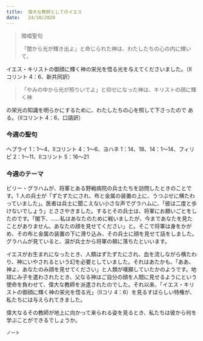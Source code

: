 ```yaml
---
title:  偉大な教師としてのイエス
date:   24/10/2020
---
```


> <p>暗唱聖句</p>
> 「闇から光が輝き出よ」と命じられた神は、わたしたちの心の内に輝いて、
イエス・キリストの御顔に輝く神の栄光を悟る光を与えてくださいました。（Ⅱ
コリント 4：6、新共同訳）

> <p></p>
> 「やみの中から光が照りいでよ」と仰せになった神は、キリストの顔に輝く神
の栄光の知識を明らかにするために、わたしたちの心を照して下さったので
ある。（Ⅱコリント 4：6、口語訳）

### 今週の聖句
ヘブライ 1：1～4、Ⅱコリント 4：1～6、ヨハネ 1：14、18、14：1～14、フィリピ 2：1～11、Ⅱコリント 5：16～21

### 今週のテーマ

ビリー・グラハムが、将軍とある野戦病院の兵士たちを訪問したときのことです。1 人の兵士が「ずたずたにされ、布と金属の装置の上に、うつぶせに横たわっていました」。医者は兵士に聞こえない小さな声でグラハムに、「彼は二度と歩けないでしょう」とささやきました。するとその兵士は、将軍にお願いごとをしたのです。「閣下、……私はあなたのために戦いましたが、今まであなたを見たことがありません。あなたの顔を見せてください」と。そこで将軍は身をかがめ、その布と金属の装置の下に滑り込み、その兵士に顔を見せて話をしました。グラハムが見ていると、涙が兵士から将軍の頬に落ちたといいます。

イエスがお生まれになったとき、人類はずたずたにされ、血を流しながら横たわり、神にいやされるという幻を必要としていました。それはあたかも、「ああ、神よ、あなたのみ顔を見せてください」と人類が嘆願していたかのようです。地球にみ子を遣わされたとき、父なる神はご自分の顔を人間に見せるようにという使命を負わせて、偉大な教師を派遣されたのでした。それ以来、「イエス・キリストの御顔に輝く神の栄光を悟る光」（Ⅱコリ 4：6）を見るすばらしい特権が、私たちには与えられてきました。

偉大なるその教師が地上に向かって来られる姿を見るとき、私たちは彼から何を学ぶことができるでしょうか。

`ノート`
